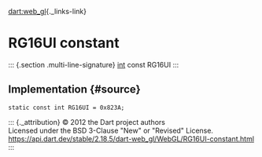 [dart:web\_gl](../../dart-web_gl/dart-web_gl-library){._links-link}

RG16UI constant
===============

::: {.section .multi-line-signature}
[int](../../dart-core/int-class) const RG16UI
:::

Implementation {#source}
--------------

``` {.language-dart data-language="dart"}
static const int RG16UI = 0x823A;
```

::: {._attribution}
© 2012 the Dart project authors\
Licensed under the BSD 3-Clause \"New\" or \"Revised\" License.\
<https://api.dart.dev/stable/2.18.5/dart-web_gl/WebGL/RG16UI-constant.html>
:::
